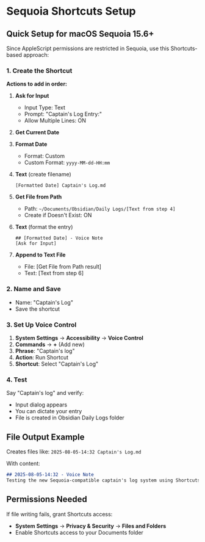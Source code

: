 # Sequoia Shortcuts Setup

## Quick Setup for macOS Sequoia 15.6+

Since AppleScript permissions are restricted in Sequoia, use this Shortcuts-based approach:

### 1. Create the Shortcut

**Actions to add in order:**

1. **Ask for Input**
   - Input Type: Text  
   - Prompt: "Captain's Log Entry:"
   - Allow Multiple Lines: ON

2. **Get Current Date**

3. **Format Date**
   - Format: Custom
   - Custom Format: `yyyy-MM-dd-HH:mm`

4. **Text** (create filename)
   ```
   [Formatted Date] Captain's Log.md
   ```

5. **Get File from Path**
   - Path: `~/Documents/Obsidian/Daily Logs/[Text from step 4]`
   - Create if Doesn't Exist: ON

6. **Text** (format the entry)
   ```
   ## [Formatted Date] - Voice Note
   [Ask for Input]
   
   ```

7. **Append to Text File**
   - File: [Get File from Path result]
   - Text: [Text from step 6]

### 2. Name and Save
- Name: "Captain's Log"
- Save the shortcut

### 3. Set Up Voice Control
1. **System Settings** → **Accessibility** → **Voice Control**
2. **Commands** → **+** (Add new)
3. **Phrase**: "Captain's log"
4. **Action**: Run Shortcut
5. **Shortcut**: Select "Captain's Log"

### 4. Test
Say "Captain's log" and verify:
- Input dialog appears
- You can dictate your entry
- File is created in Obsidian Daily Logs folder

## File Output Example

Creates files like: `2025-08-05-14:32 Captain's Log.md`

With content:
```markdown
## 2025-08-05-14:32 - Voice Note
Testing the new Sequoia-compatible captain's log system using Shortcuts.
```

## Permissions Needed

If file writing fails, grant Shortcuts access:
- **System Settings** → **Privacy & Security** → **Files and Folders**
- Enable Shortcuts access to your Documents folder
